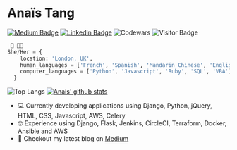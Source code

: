 # Anaïs Tang

[![Medium Badge](https://img.shields.io/badge/-Medium-000?style=flat&logo=Medium&logoColor=white)](https://medium.com/@naistangz)
[![Linkedin Badge](https://img.shields.io/badge/-LinkedIn-blue?style=flat&logo=LinkedIn&logoColor=white)](https://www.linkedin.com/in/anais-tang)
![Codewars](https://www.codewars.com/users/naistangz/badges/micro)
![Visitor Badge](https://visitor-badge.laobi.icu/badge?page_id=naistangz.naistangz)
```python
 🥞 👩‍💻
She/Her = {
    location: 'London, UK',
    human_languages = ['French', 'Spanish', 'Mandarin Chinese', 'English'],
    computer_languages = ['Python', 'Javascript', 'Ruby', 'SQL', 'VBA'],
  }
```
![Top Langs](https://github-readme-stats.vercel.app/api/top-langs/?username=naistangz&hide=TeX&layout=compact)
[![Anais' github stats](https://github-readme-stats.vercel.app/api?username=naistangz&show_icons=true&theme=synthwave)](https://github.com/naistangz/github-readme-stats)

- 💻 Currently developing applications using Django, Python, jQuery, HTML, CSS, Javascript, AWS, Celery
- 🤓 Experience using Django, Flask, Jenkins, CircleCI, Terraform, Docker, Ansible and AWS
- 📖 Checkout my latest blog on [Medium](https://medium.com/@naistangz)


